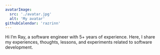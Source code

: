 ```yaml
---
avatarImage:
  src: './avatar.jpg'
  alt: 'My avatar'
githubCalendar: 'razrinn'
---
```


Hi I’m Ray, a software engineer with 5+ years of experience. Here, I share my experiences, thoughts, lessons, and experiments related to software development.

